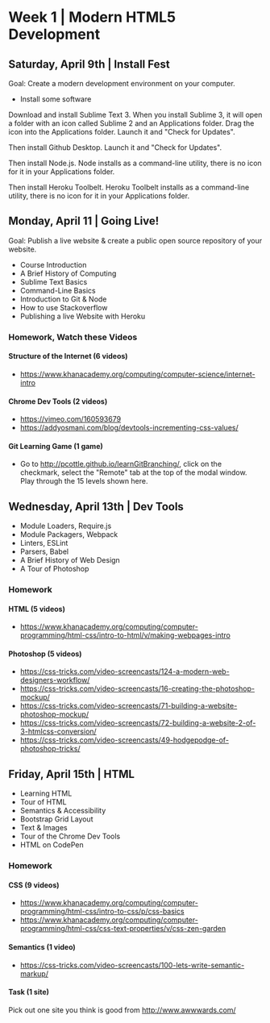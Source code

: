 
# Week 1 | Modern HTML5 Development




## Saturday, April 9th | Install Fest

Goal: Create a modern development environment on your computer.

- Install some software

Download and install Sublime Text 3. When you install Sublime 3, it will open a folder with an icon called Sublime 2 and an Applications folder. Drag the icon into the Applications folder. Launch it and "Check for Updates".

Then install Github Desktop. Launch it and "Check for Updates".

Then install Node.js. Node installs as a command-line utility, there is no icon for it in your Applications folder.

Then install Heroku Toolbelt. Heroku Toolbelt installs as a command-line utility, there is no icon for it in your Applications folder.





## Monday, April 11 | Going Live!

Goal: Publish a live website & create a public open source repository of your website.

- Course Introduction
- A Brief History of Computing
- Sublime Text Basics
- Command-Line Basics
- Introduction to Git & Node
- How to use Stackoverflow
- Publishing a live Website with Heroku



### Homework, Watch these Videos

#### Structure of the Internet (6 videos)
- https://www.khanacademy.org/computing/computer-science/internet-intro

#### Chrome Dev Tools (2 videos)
- https://vimeo.com/160593679
- https://addyosmani.com/blog/devtools-incrementing-css-values/

#### Git Learning Game (1 game)
- Go to http://pcottle.github.io/learnGitBranching/, click on the checkmark, select the "Remote" tab at the top of the modal window. Play through the 15 levels shown here.



## Wednesday, April 13th | Dev Tools

- Module Loaders, Require.js
- Module Packagers, Webpack
- Linters, ESLint
- Parsers, Babel
- A Brief History of Web Design
- A Tour of Photoshop

### Homework

#### HTML (5 videos)
- https://www.khanacademy.org/computing/computer-programming/html-css/intro-to-html/v/making-webpages-intro

#### Photoshop (5 videos)
- https://css-tricks.com/video-screencasts/124-a-modern-web-designers-workflow/
- https://css-tricks.com/video-screencasts/16-creating-the-photoshop-mockup/
- https://css-tricks.com/video-screencasts/71-building-a-website-photoshop-mockup/
- https://css-tricks.com/video-screencasts/72-building-a-website-2-of-3-htmlcss-conversion/
- https://css-tricks.com/video-screencasts/49-hodgepodge-of-photoshop-tricks/



## Friday, April 15th | HTML

- Learning HTML
- Tour of HTML
- Semantics & Accessibility
- Bootstrap Grid Layout
- Text & Images
- Tour of the Chrome Dev Tools
- HTML on CodePen

### Homework

#### CSS (9 videos)
- https://www.khanacademy.org/computing/computer-programming/html-css/intro-to-css/p/css-basics
- https://www.khanacademy.org/computing/computer-programming/html-css/css-text-properties/v/css-zen-garden

#### Semantics (1 video)
- https://css-tricks.com/video-screencasts/100-lets-write-semantic-markup/

#### Task (1 site)
Pick out one site you think is good from http://www.awwwards.com/



